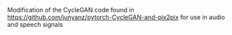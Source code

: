 Modification of the CycleGAN code found in https://github.com/junyanz/pytorch-CycleGAN-and-pix2pix for use in audio and speech signals
